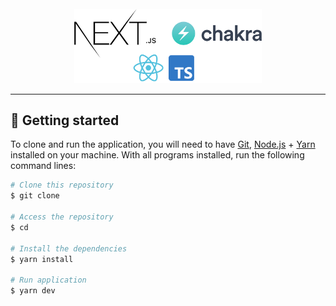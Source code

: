 <br>
<div align="center">
  <img width="300" alt="NextJS-ChakraUI" src="./.github/assets/Nextjs-ChakraUI.png" />  
  </h4>
</div>

---
## 🚀 Getting started

To clone and run the application, you will need to have [Git](https://git-scm.com), [Node.js](https://nodejs.org) + [Yarn](https://yarnpkg.com) installed on your machine. With all programs installed, run the following command lines:


```bash
# Clone this repository
$ git clone

# Access the repository
$ cd 

# Install the dependencies
$ yarn install

# Run application
$ yarn dev
```


